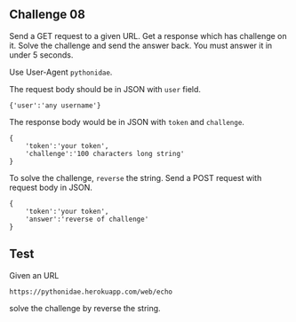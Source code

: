 ## Challenge 08

Send a GET request to a given URL. Get a response which has challenge on it. Solve the challenge and send the answer back. You must answer it in under 5 seconds.

Use User-Agent `pythonidae`.

The request body should be in JSON with `user` field.

```
{'user':'any username'}
```

The response body would be in JSON with `token` and `challenge`.

```
{
    'token':'your token',
    'challenge':'100 characters long string'
}
```

To solve the challenge, `reverse` the string. Send a POST request with request body in JSON.

```
{
    'token':'your token',
    'answer':'reverse of challenge'
}
```

## Test

Given an URL

```
https://pythonidae.herokuapp.com/web/echo
```

solve the challenge by reverse the string.